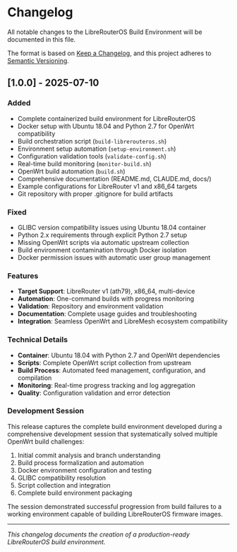 # Changelog

All notable changes to the LibreRouterOS Build Environment will be documented in this file.

The format is based on [Keep a Changelog](https://keepachangelog.com/en/1.0.0/),
and this project adheres to [Semantic Versioning](https://semver.org/spec/v2.0.0.html).

## [1.0.0] - 2025-07-10

### Added
- Complete containerized build environment for LibreRouterOS
- Docker setup with Ubuntu 18.04 and Python 2.7 for OpenWrt compatibility
- Build orchestration script (`build-librerouteros.sh`)
- Environment setup automation (`setup-environment.sh`)
- Configuration validation tools (`validate-config.sh`)
- Real-time build monitoring (`monitor-build.sh`)
- OpenWrt build automation (`build.sh`)
- Comprehensive documentation (README.md, CLAUDE.md, docs/)
- Example configurations for LibreRouter v1 and x86_64 targets
- Git repository with proper .gitignore for build artifacts

### Fixed
- GLIBC version compatibility issues using Ubuntu 18.04 container
- Python 2.x requirements through explicit Python 2.7 setup
- Missing OpenWrt scripts via automatic upstream collection
- Build environment contamination through Docker isolation
- Docker permission issues with automatic user group management

### Features
- **Target Support**: LibreRouter v1 (ath79), x86_64, multi-device
- **Automation**: One-command builds with progress monitoring
- **Validation**: Repository and environment validation
- **Documentation**: Complete usage guides and troubleshooting
- **Integration**: Seamless OpenWrt and LibreMesh ecosystem compatibility

### Technical Details
- **Container**: Ubuntu 18.04 with Python 2.7 and OpenWrt dependencies
- **Scripts**: Complete OpenWrt script collection from upstream
- **Build Process**: Automated feed management, configuration, and compilation
- **Monitoring**: Real-time progress tracking and log aggregation
- **Quality**: Configuration validation and error detection

### Development Session
This release captures the complete build environment developed during a comprehensive 
development session that systematically solved multiple OpenWrt build challenges:

1. Initial commit analysis and branch understanding
2. Build process formalization and automation
3. Docker environment configuration and testing
4. GLIBC compatibility resolution
5. Script collection and integration
6. Complete build environment packaging

The session demonstrated successful progression from build failures to a working 
environment capable of building LibreRouterOS firmware images.

---

*This changelog documents the creation of a production-ready LibreRouterOS build environment.*